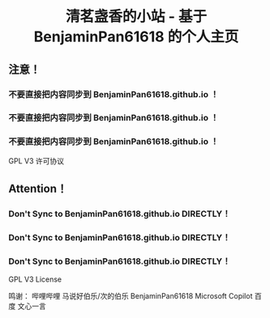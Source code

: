 # <center>清茗盏香的小站 - 基于 BenjaminPan61618 的个人主页 </center>
## 注意！
### 不要直接把内容同步到 BenjaminPan61618.github.io ！
### 不要直接把内容同步到 BenjaminPan61618.github.io ！
### 不要直接把内容同步到 BenjaminPan61618.github.io ！


GPL V3 许可协议

## Attention！
### Don't Sync to BenjaminPan61618.github.io DIRECTLY！
### Don't Sync to BenjaminPan61618.github.io DIRECTLY！
### Don't Sync to BenjaminPan61618.github.io DIRECTLY！


GPL V3 License


鸣谢：
哔哩哔哩 马说好伯乐/次的伯乐
BenjaminPan61618
Microsoft Copilot
百度 文心一言

